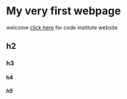 # My very first webpage
welcome [click here](https://codeinstitute.net) for code institute website

## h2
### h3
#### h4
##### h5
